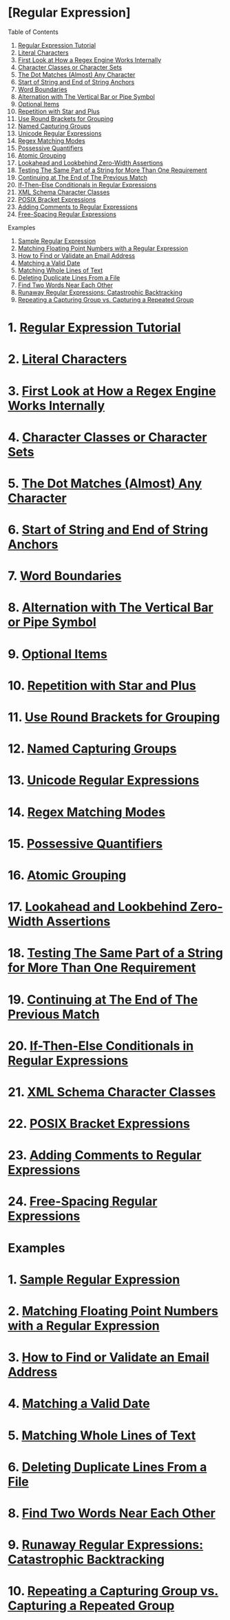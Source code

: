 # [Regular Expression]

Table of Contents

1. [Regular Expression Tutorial]()
2. [Literal Characters]()
3. [First Look at How a Regex Engine Works Internally]()
4. [Character Classes or Character Sets]()
5. [The Dot Matches (Almost) Any Character ]()
6. [Start of String and End of String Anchors]()
7. [Word Boundaries]()
8. [Alternation with The Vertical Bar or Pipe Symbol]()
9. [Optional Items]()
10. [Repetition with Star and Plus]()
11. [Use Round Brackets for Grouping]()
12. [Named Capturing Groups]()
13. [Unicode Regular Expressions]()
14. [Regex Matching Modes]()
15. [Possessive Quantifiers]()
16. [Atomic Grouping]()
17. [Lookahead and Lookbehind Zero-Width Assertions]()
18. [Testing The Same Part of a String for More Than One Requirement]()
19. [Continuing at The End of The Previous Match]()
20. [If-Then-Else Conditionals in Regular Expressions]()
21. [XML Schema Character Classes ]()
22. [POSIX Bracket Expressions]()
23. [Adding Comments to Regular Expressions]()
24. [Free-Spacing Regular Expressions]()

Examples

1. [Sample Regular Expression]()
2. [Matching Floating Point Numbers with a Regular Expression]()
3. [How to Find or Validate an Email Address]()
4. [Matching a Valid Date]()
5. [Matching Whole Lines of Text]()
6. [Deleting Duplicate Lines From a File ]()
8. [Find Two Words Near Each Other]()
9. [Runaway Regular Expressions: Catastrophic Backtracking]()
10. [Repeating a Capturing Group vs. Capturing a Repeated Group]()


# 1. [Regular Expression Tutorial]()
# 2. [Literal Characters]()
# 3. [First Look at How a Regex Engine Works Internally]()
# 4. [Character Classes or Character Sets]()
# 5. [The Dot Matches (Almost) Any Character ]()
# 6. [Start of String and End of String Anchors]()
# 7. [Word Boundaries]()
# 8. [Alternation with The Vertical Bar or Pipe Symbol]()
# 9. [Optional Items]()
# 10. [Repetition with Star and Plus]()
# 11. [Use Round Brackets for Grouping]()
# 12. [Named Capturing Groups]()
# 13. [Unicode Regular Expressions]()
# 14. [Regex Matching Modes]()
# 15. [Possessive Quantifiers]()
# 16. [Atomic Grouping]()
# 17. [Lookahead and Lookbehind Zero-Width Assertions]()
# 18. [Testing The Same Part of a String for More Than One Requirement]()
# 19. [Continuing at The End of The Previous Match]()
# 20. [If-Then-Else Conditionals in Regular Expressions]()
# 21. [XML Schema Character Classes ]()
# 22. [POSIX Bracket Expressions]()
# 23. [Adding Comments to Regular Expressions]()
# 24. [Free-Spacing Regular Expressions]()
# 
# Examples
# 
# 1. [Sample Regular Expression]()
# 2. [Matching Floating Point Numbers with a Regular Expression]()
# 3. [How to Find or Validate an Email Address]()
# 4. [Matching a Valid Date]()
# 5. [Matching Whole Lines of Text]()
# 6. [Deleting Duplicate Lines From a File ]()
# 8. [Find Two Words Near Each Other]()
# 9. [Runaway Regular Expressions: Catastrophic Backtracking]()
# 10. [Repeating a Capturing Group vs. Capturing a Repeated Group]()
